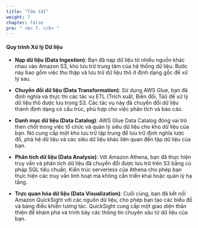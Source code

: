 ```yaml
---
title: "Tóm tắt"
weight: 7
chapter: false
pre: " <b> 7. </b> "
---
```


#### Quy trình Xử lý Dữ liệu

- **Nạp dữ liệu (Data Ingestion)**: Bạn đã nạp dữ liệu từ nhiều nguồn khác nhau vào Amazon S3, kho lưu trữ trung tâm của hệ thống dữ liệu. Bước này bao gồm việc thu thập và lưu trữ dữ liệu thô ở định dạng gốc để xử lý sau.

- **Chuyển đổi dữ liệu (Data Transformation)**: Sử dụng AWS Glue, bạn đã định nghĩa và thực thi các tác vụ ETL (Trích xuất, Biến đổi, Tải) để xử lý dữ liệu thô được lưu trong S3. Các tác vụ này đã chuyển đổi dữ liệu thành định dạng có cấu trúc, phù hợp cho việc phân tích và báo cáo.

- **Danh mục dữ liệu (Data Catalog)**: AWS Glue Data Catalog đóng vai trò then chốt trong việc tổ chức và quản lý siêu dữ liệu cho kho dữ liệu của bạn. Nó cung cấp một kho lưu trữ tập trung để lưu trữ định nghĩa lược đồ, phả hệ dữ liệu và các siêu dữ liệu khác liên quan đến tập dữ liệu của bạn.

- **Phân tích dữ liệu (Data Analysis)**: Với Amazon Athena, bạn đã thực hiện truy vấn và phân tích dữ liệu đã chuyển đổi được lưu trữ trên S3 bằng cú pháp SQL tiêu chuẩn. Kiến trúc serverless của Athena cho phép bạn thực hiện các truy vấn linh hoạt mà không cần triển khai hoặc quản lý hạ tầng.

- **Trực quan hóa dữ liệu (Data Visualization)**: Cuối cùng, bạn đã kết nối Amazon QuickSight với các nguồn dữ liệu, cho phép bạn tạo các biểu đồ và bảng điều khiển tương tác. QuickSight cung cấp một giao diện thân thiện để khám phá và trình bày các thông tin chuyên sâu từ dữ liệu của bạn.
